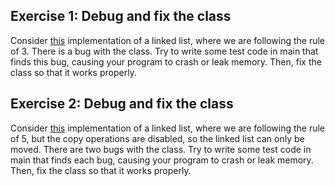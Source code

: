 ## Exercise 1: Debug and fix the class

Consider [this](list1.cpp) implementation of a linked list, where we are following the rule of 3.
There is a bug with the class.
Try to write some test code in main that finds this bug, causing your program to crash or leak memory.
Then, fix the class so that it works properly.

## Exercise 2: Debug and fix the class

Consider [this](list2.cpp) implementation of a linked list, where we are following the rule of 5, but the copy operations are disabled, so the linked list can only be moved.
There are two bugs with the class.
Try to write some test code in main that finds each bug, causing your program to crash or leak memory.
Then, fix the class so that it works properly.
